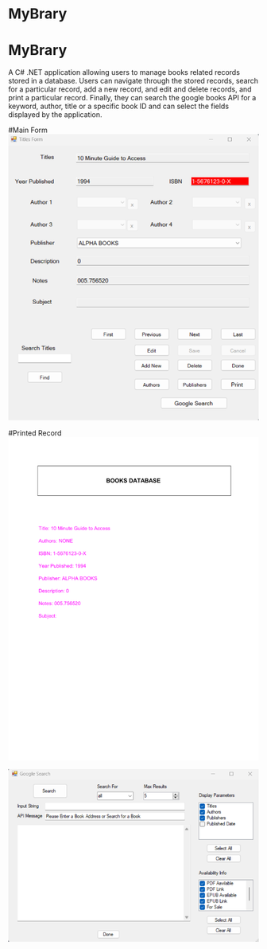 # MyBrary
# MyBrary
A C# .NET application allowing users to manage books related records stored in a database. Users can navigate through the stored records, search for a particular record, add a new record, and edit and delete records, and print a particular record. Finally, they can search the google books API for a keyword, author, title or a specific book ID and can select the fields displayed by the application.

#Main Form
![Main Form](TitlesForm.png)

#Printed Record
![Printed Record](PrintedRecord.png)


![Printed Record](GoogleSearch.png)
